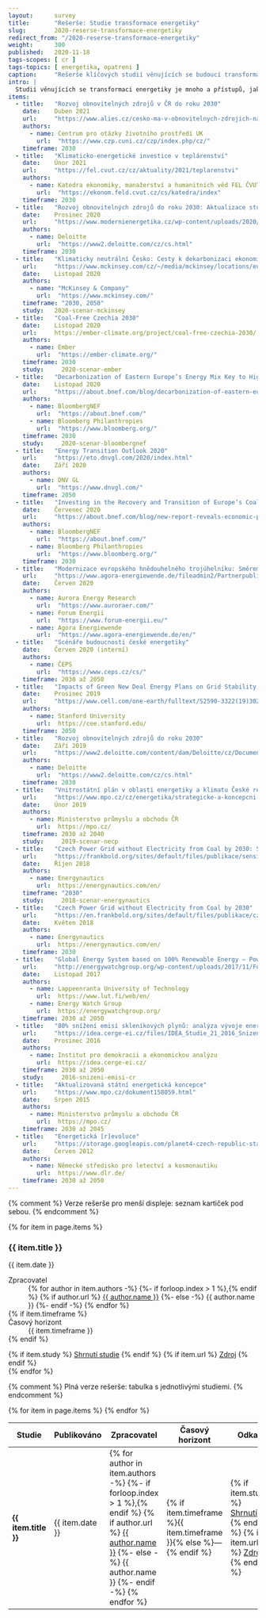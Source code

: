 ```yaml
---
layout:      survey
title:       "Rešerše: Studie transformace energetiky"
slug:        2020-reserse-transformace-energetiky
redirect_from: "/2020-reserse-transformace-energetiky"
weight:      300
published:   2020-11-18
tags-scopes: [ cr ]
tags-topics: [ energetika, opatreni ]
caption:     "Rešerše klíčových studií věnujících se budoucí transformaci české energetiky z posledních let."
intro: |
  Studií věnujících se transformaci energetiky je mnoho a přístupů, jak takové studie zpracovávat, je taktéž nemalé množství. Tato rešerše podává přehledné shrnutí klíčových studií v oblasti energetiky pro Českou republiku. Studie jsou seřazeny chronologicky od nejnovější po nejstarší.
items:
  - title:   "Rozvoj obnovitelných zdrojů v ČR do roku 2030"
    date:    Duben 2021
    url:     "https://www.alies.cz/cesko-ma-v-obnovitelnych-zdrojich-na-vic-spocitali-experti-z-univerzity-karlovy-rozvoj-zelene-energetiky-prinese-snizeni-skod-na-lidskem-zdravi-a-krajine-az-o-64-mld-korun-k-roku-2030/"
    authors:
      - name: Centrum pro otázky životního prostředí UK
        url:  "https://www.czp.cuni.cz/czp/index.php/cz/"
    timeframe: 2030
  - title:   "Klimaticko-energetické investice v teplárenství"
    date:    Únor 2021
    url:     "https://fel.cvut.cz/cz/aktuality/2021/teplarenstvi"
    authors:
      - name: Katedra ekonomiky, manažerství a humanitních věd FEL ČVUT
        url:  "https://ekonom.feld.cvut.cz/cs/katedra/index"
    timeframe: 2030
  - title:   "Rozvoj obnovitelných zdrojů do roku 2030: Aktualizace studie v souvislosti s Modernizačním fondem"
    date:    Prosinec 2020
    url:     "https://www.modernienergetika.cz/wp-content/uploads/2020/12/201208_Rozvoje_OZE_2030_Aktualizace_final-1.pdf"
    authors:
      - name: Deloitte
        url:  "https://www2.deloitte.com/cz/cs.html"
    timeframe: 2030
  - title:   "Klimaticky neutrální Česko: Cesty k dekarbonizaci ekonomiky"
    url:     "https://www.mckinsey.com/cz/~/media/mckinsey/locations/europe%20and%20middle%20east/czech%20republic/our%20work/decarbonization_report_cz_vf.pdf"
    date:    Listopad 2020
    authors:
      - name: "McKinsey & Company"
        url:  "https://www.mckinsey.com/"
    timeframe: "2030, 2050"
    study:   2020-scenar-mckinsey
  - title:   "Coal-Free Czechia 2030"
    date:    Listopad 2020
    url:     https://ember-climate.org/project/coal-free-czechia-2030/
    authors:
      - name: Ember
        url:  "https://ember-climate.org/"
    timeframe: 2030
    study:     2020-scenar-ember
  - title:   "Decarbonization of Eastern Europe’s Energy Mix Key to Higher EU Climate Goals"
    date:    Listopad 2020
    url:     "https://about.bnef.com/blog/decarbonization-of-eastern-europes-energy-mix-key-to-higher-eu-climate-goals/"
    authors:
      - name: BloombergNEF
        url:  "https://about.bnef.com/"
      - name: Bloomberg Philanthropies
        url:  "https://www.bloomberg.org/"
    timeframe: 2030
    study:     2020-scenar-bloombergnef
  - title:   "Energy Transition Outlook 2020"
    url:     "https://eto.dnvgl.com/2020/index.html"
    date:    Září 2020
    authors:
      - name: DNV GL
        url:  "https://www.dnvgl.com/"
    timeframe: 2050
  - title:   "Investing in the Recovery and Transition of Europe’s Coal Regions"
    date:    Červenec 2020
    url:     "https://about.bnef.com/blog/new-report-reveals-economic-path-to-a-rapid-coal-phase-out-in-europe/"
    authors:
      - name: BloombergNEF
        url:  "https://about.bnef.com/"
      - name: Bloomberg Philanthropies
        url:  "https://www.bloomberg.org/"
    timeframe: 2030
  - title:   "Modernizace evropského hnědouhelného trojúhelníku: Směrem k bezpečné, dostupné a udržitelné transformaci energetiky"
    url:     "https://www.agora-energiewende.de/fileadmin2/Partnerpublikationen/2020/Lignite_Triangle/CZ-Modernizace_evropske__ho_hne__douhelne__ho_troju__helni__ku_net.pdf"
    date:    Červen 2020
    authors:
      - name: Aurora Energy Research
        url:  "https://www.auroraer.com/"
      - name: Forum Energii
        url:  "https://www.forum-energii.eu/"
      - name: Agora Energiewende
        url:  "https://www.agora-energiewende.de/en/"
  - title:   "Scénáře budoucnosti české energetiky"
    date:    Červen 2020 (interní)
    authors:
      - name: ČEPS
        url:  "https://www.ceps.cz/cs/"
    timeframe: 2030 až 2050
  - title:   "Impacts of Green New Deal Energy Plans on Grid Stability, Costs, Jobs, Health, and Climate in 143 Countries"
    date:    Prosinec 2019
    url:     "https://www.cell.com/one-earth/fulltext/S2590-3322(19)30225-8"
    authors:
      - name: Stanford University
        url:  https://cee.stanford.edu/
    timeframe: 2050
  - title:   "Rozvoj obnovitelných zdrojů do roku 2030"
    date:    Září 2019
    url:     "https://www2.deloitte.com/content/dam/Deloitte/cz/Documents/energy-resources/rozvoj_obnovitelnych_zdroju_do_roku_2030_3.pdf"
    authors:
      - name: Deloitte
        url:  "https://www2.deloitte.com/cz/cs.html"
    timeframe: 2030
  - title:   "Vnitrostátní plán v oblasti energetiky a klimatu České republiky (NECP)"
    url:     "https://www.mpo.cz/cz/energetika/strategicke-a-koncepcni-dokumenty/navrh-vnitrostatniho-planu-v-oblasti-energetiky-a-klimatu-ceske-republiky--243377/"
    date:    Únor 2019
    authors:
      - name: Ministerstvo průmyslu a obchodu ČR
        url:  https://mpo.cz/
    timeframe: 2030 až 2040
    study:     2019-scenar-necp
  - title:   "Czech Power Grid without Electricity from Coal by 2030: Sensitivity Analysis"
    url:     "https://frankbold.org/sites/default/files/publikace/sensitivity_analysis_czech_grid_without_coal_by_2030.pdf"
    date:    Říjen 2018
    authors:
      - name: Energynautics
        url:  https://energynautics.com/en/
    timeframe: "2030"
    study:     2018-scenar-energynautics
  - title:   "Czech Power Grid without Electricity from Coal by 2030"
    url:     "https://en.frankbold.org/sites/default/files/publikace/czech_grid_without_coal_by_2030_fin_0.pdf"
    date:    Květen 2018
    authors:
      - name: Energynautics
        url:  https://energynautics.com/en/
    timeframe: 2030
  - title:   "Global Energy System based on 100% Renewable Energy – Power Sector"
    url:     "http://energywatchgroup.org/wp-content/uploads/2017/11/Full-Study-100-Renewable-Energy-Worldwide-Power-Sector.pdf"
    date:    Listopad 2017
    authors:
      - name: Lappeenranta University of Technology
        url:  https://www.lut.fi/web/en/
      - name: Energy Watch Group
        url:  https://energywatchgroup.org/
    timeframe: 2030 až 2050
  - title:   "80% snížení emisí skleníkových plynů: analýza vývoje energetiky České republiky do roku 2050"
    url:     "https://idea.cerge-ei.cz/files/IDEA_Studie_21_2016_Snizeni_emisi_sklenikovych_plynu.pdf"
    date:    Prosinec 2016
    authors:
      - name: Institut pro demokracii a ekonomickou analýzu
        url:  https://idea.cerge-ei.cz/
    timeframe: 2030 až 2050
    study:     2016-snizeni-emisi-cr
  - title:   "Aktualizovaná státní energetická koncepce"
    url:     "https://www.mpo.cz/dokument158059.html"
    date:    Srpen 2015
    authors:
      - name: Ministerstvo průmyslu a obchodu ČR
        url:  https://mpo.cz/
    timeframe: 2030 až 2045
  - title:   "Energetická [r]evoluce"
    url:     "https://storage.googleapis.com/planet4-czech-republic-stateless/2018/10/c6cea469-c6cea469-er-pro-%C4%8Cr-2012.pdf"
    date:    Červen 2012
    authors:
      - name: Německé středisko pro letectví a kosmonautiku
        url:  https://www.dlr.de/
    timeframe: 2030 až 2050
---
```

{% comment %}
  Verze rešerše pro menší displeje: seznam kartiček pod sebou.
{% endcomment %}
<div class="d-md-none mt-4">
  {% for item in page.items %}
  <div class="card mb-3">
    <div class="card-body">
      <h3 class="card-title">{{ item.title }}</h3>
      <p class="card-text text-muted">{{ item.date }}</p>
      <dl>
        <dt>Zpracovatel</dt>
        <dd>
        {% for author in item.authors -%}
        {%- if forloop.index > 1 %},{% endif %}
        {% if author.url %}
        <a href="{{ author.url }}">{{ author.name }}</a>
        {%- else -%}
        {{ author.name }}
        {%- endif -%}
        {% endfor %}
        </dd>
        {% if item.timeframe %}
        <dt>Časový horizont</dt>
        <dd>{{ item.timeframe }}</dd>
        {% endif %}
      </dl>
      <div class="d-flex flex-column flex-sm-row justify-content-end">
        {% if item.study %}
        <a href="/studie/{{ item.study }}" class="btn btn-sm btn-primary">Shrnutí studie</a>
        {% endif %}
        {% if item.url %}
        <a href="{{ item.url }}" class="btn btn-sm btn-secondary">Zdroj</a>
        {% endif %}
      </div>
    </div>
  </div>
  {% endfor %}
</div>

{% comment %}
  Plná verze rešerše: tabulka s jednotlivými studiemi.
{% endcomment %}
<table class="table table-striped table-hover d-none d-md-table mt-4">
  <thead>
    <tr>
      <th scope="col" class="text-uppercase align-middle">Studie</th>
      <th scope="col" class="text-uppercase align-middle">Publikováno</th>
      <th scope="col" class="text-uppercase align-middle">Zpracovatel</th>
      <th scope="col" class="text-uppercase align-middle">Časový horizont</th>
      <th scope="col" class="text-uppercase align-middle text-center">Odkaz</th>
    </tr>
  </thead>
  <tbody>
    {% for item in page.items %}
    <tr>
      <td class="align-middle"><strong>{{ item.title }}</strong></td>
      <td class="align-middle">{{ item.date }}</td>
      <td class="align-middle">
        {% for author in item.authors -%}
        {%- if forloop.index > 1 %},{% endif %}
        {% if author.url %}
        <a href="{{ author.url }}">{{ author.name }}</a>
        {%- else -%}
        {{ author.name }}
        {%- endif -%}
        {% endfor %}
      </td>
      <td class="align-middle">{% if item.timeframe %}{{ item.timeframe }}{% else %}—{% endif %}</td>
      <td class="align-middle text-center">
        {% if item.study %}
        <a href="/studie/{{ item.study }}" class="btn btn-sm btn-primary">Shrnutí</a>
        {% endif %}
        {% if item.url %}
        <a href="{{ item.url }}" class="btn btn-sm btn-secondary">Zdroj</a>
        {% endif %}
      </td>
    </tr>
    {% endfor %}
  </tbody>
</table>
